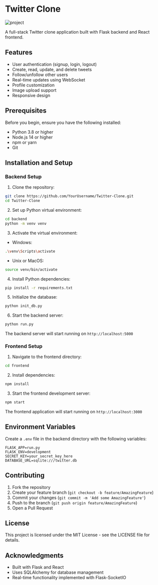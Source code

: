 # Twitter Clone
![project](https://github.com/user-attachments/assets/9b23c26f-4e47-4e0c-9e18-ed4b82bb109f)

A full-stack Twitter clone application built with Flask backend and React frontend.

## Features

- User authentication (signup, login, logout)
- Create, read, update, and delete tweets
- Follow/unfollow other users
- Real-time updates using WebSocket
- Profile customization
- Image upload support
- Responsive design

## Prerequisites

Before you begin, ensure you have the following installed:
- Python 3.8 or higher
- Node.js 14 or higher
- npm or yarn
- Git

## Installation and Setup

### Backend Setup

1. Clone the repository:
```bash
git clone https://github.com/YourUsername/Twitter-Clone.git
cd Twitter-Clone
```

2. Set up Python virtual environment:
```bash
cd backend
python -m venv venv
```

3. Activate the virtual environment:
- Windows:
```bash
.\venv\Scripts\activate
```
- Unix or MacOS:
```bash
source venv/bin/activate
```

4. Install Python dependencies:
```bash
pip install -r requirements.txt
```

5. Initialize the database:
```bash
python init_db.py
```

6. Start the backend server:
```bash
python run.py
```

The backend server will start running on `http://localhost:5000`

### Frontend Setup

1. Navigate to the frontend directory:
```bash
cd frontend
```

2. Install dependencies:
```bash
npm install
```

3. Start the frontend development server:
```bash
npm start
```

The frontend application will start running on `http://localhost:3000`

## Environment Variables

Create a `.env` file in the backend directory with the following variables:
```
FLASK_APP=run.py
FLASK_ENV=development
SECRET_KEY=your_secret_key_here
DATABASE_URL=sqlite:///twitter.db
```

## Contributing

1. Fork the repository
2. Create your feature branch (`git checkout -b feature/AmazingFeature`)
3. Commit your changes (`git commit -m 'Add some AmazingFeature'`)
4. Push to the branch (`git push origin feature/AmazingFeature`)
5. Open a Pull Request

## License

This project is licensed under the MIT License - see the LICENSE file for details.

## Acknowledgments

- Built with Flask and React
- Uses SQLAlchemy for database management
- Real-time functionality implemented with Flask-SocketIO
